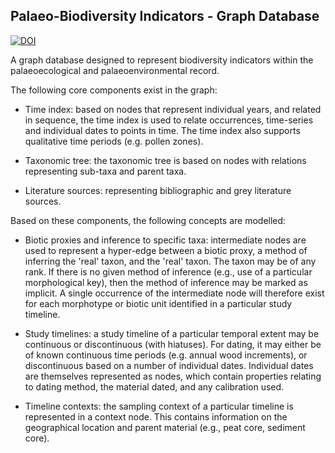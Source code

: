 Palaeo-Biodiversity Indicators - Graph Database
---

[![DOI](https://zenodo.org/badge/465737978.svg)](https://zenodo.org/badge/latestdoi/465737978)

A graph database designed to represent biodiversity indicators within the palaeoecological and palaeoenvironmental record.

The following core components exist in the graph:

* Time index: based on nodes that represent individual years, and related in sequence, the time index is used to relate occurrences, time-series and individual dates to points in time. The time index also supports qualitative time periods (e.g. pollen zones).

* Taxonomic tree: the taxonomic tree is based on nodes with relations representing sub-taxa and parent taxa.

* Literature sources: representing bibliographic and grey literature sources.

Based on these components, the following concepts are modelled:

* Biotic proxies and inference to specific taxa: intermediate nodes are used to represent a hyper-edge between a biotic proxy, a method of inferring the 'real' taxon, and the 'real' taxon. The taxon may be of any rank. If there is no given method of inference (e.g., use of a particular morphological key), then the method of inference may be marked as implicit. A single occurrence of the intermediate node will therefore exist for each morphotype or biotic unit identified in a particular study timeline. 

* Study timelines: a study timeline of a particular temporal extent may be continuous or discontinuous (with hiatuses). For dating, it may either be of known continuous time periods (e.g. annual wood increments), or discontinuous based on a number of individual dates. Individual dates are themselves represented as nodes, which contain properties relating to dating method, the material dated, and any calibration used.

* Timeline contexts: the sampling context of a particular timeline is represented in a context node. This contains information on the geographical location and parent material (e.g., peat core, sediment core).
